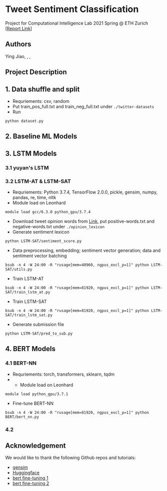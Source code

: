 # Tweet Sentiment Classification
Project for Computational Intelligence Lab 2021 Spring @ ETH Zurich [[Report Link]()] <br/>

## Authors
Ying Jiao, , , 

## Project Description



## 1. Data shuffle and split
- Requriements: csv, random
- Put train_pos_full.txt and train_neg_full.txt under ```./twitter-datasets```
- Run
```
python dataset.py
```

## 2. Baseline ML Models

## 3. LSTM Models

### 3.1 yuyan's LSTM

### 3.2 LSTM-AT & LSTM-SAT
- Requriements: Python 3.7.4, TensorFlow 2.0.0, pickle, gensim, numpy, pandas, re, time, nltk
- Module load on Leonhard
```
module load gcc/6.3.0 python_gpu/3.7.4
```
- Download tweet opinion words from [Link](https://www.kaggle.com/nltkdata/opinion-lexicon), put positive-words.txt and negative-words.txt under ```./opinion_lexicon```
- Generate sentiment lexicon
```
python LSTM-SAT/sentiment_score.py
```
- Data preprocessing, embedding; sentiment vector generation; data and sentiment vector batching
```
bsub -n 4 -W 24:00 -R "rusage[mem=40960, ngpus_excl_p=1]" python LSTM-SAT/utils.py
```
- Train LSTM-AT
```
bsub -n 4 -W 24:00 -R "rusage[mem=81920, ngpus_excl_p=1]" python LSTM-SAT/train_lstm_at.py
```
- Train LSTM-SAT
```
bsub -n 4 -W 24:00 -R "rusage[mem=81920, ngpus_excl_p=1]" python LSTM-SAT/train_lstm_sat.py
```
- Generate submission file
```
python LSTM-SAT/pred_to_sub.py
```

## 4. BERT Models

### 4.1 BERT-NN
- Requriements: torch, transformers, sklearn, tqdm
- - Module load on Leonhard
```
module load python_gpu/3.7.1
```
- Fine-tune BERT-NN
```
bsub -n 4 -W 24:00 -R "rusage[mem=81920, ngpus_excl_p=1]" python BERT/bert_nn.py
```

### 4.2

## Acknowledgement
We would like to thank the following Github repos and tutorials: <br/>
- [gensim](https://github.com/RaRe-Technologies/gensim)
- [Huggingface](https://huggingface.co/)
- [bert fine-tuning 1](https://mccormickml.com/2019/07/22/BERT-fine-tuning/)
- [bert fine-tuning 2](https://skimai.com/fine-tuning-bert-for-sentiment-analysis/)



